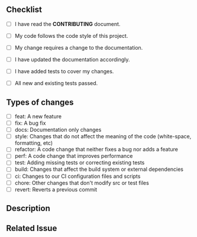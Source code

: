 ## Checklist
<!--- Please make sure all the following are checked before submitting: -->
- [ ] I have read the **CONTRIBUTING** document.
- [ ] My code follows the code style of this project.
- [ ] My change requires a change to the documentation.
- [ ] I have updated the documentation accordingly.
- [ ] I have added tests to cover my changes.
- [ ] All new and existing tests passed.


## Types of changes
<!--- What types of changes does your code introduce? Put an `x` in all the boxes that apply: -->
- [ ] feat: A new feature
- [ ] fix: A bug fix
- [ ] docs: Documentation only changes
- [ ] style: Changes that do not affect the meaning of the code (white-space, formatting, etc)
- [ ] refactor: A code change that neither fixes a bug nor adds a feature
- [ ] perf: A code change that improves performance
- [ ] test: Adding missing tests or correcting existing tests
- [ ] build: Changes that affect the build system or external dependencies
- [ ] ci: Changes to our CI configuration files and scripts
- [ ] chore: Other changes that don't modify src or test files
- [ ] revert: Reverts a previous commit

## Description
<!--- Please describe your changes in detail -->

## Related Issue
<!--- Please link to the issue here if applicable: -->
